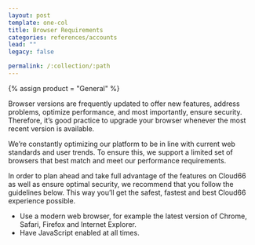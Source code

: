 ```yaml
---
layout: post
template: one-col
title: Browser Requirements
categories: references/accounts
lead: ""
legacy: false

permalink: /:collection/:path
---
```

{% assign product = "General" %}


Browser versions are frequently updated to offer new features, address problems, optimize performance, and most importantly, ensure security. Therefore, it’s good practice to upgrade your browser whenever the most recent version is available.

We’re constantly optimizing our platform to be in line with current web standards and user trends. To ensure this, we support a limited set of browsers that best match and meet our performance requirements.

In order to plan ahead and take full advantage of the features on Cloud66 as well as ensure optimal security, we recommend that you follow the guidelines below. This way you’ll get the safest, fastest and best Cloud66 experience possible.

- Use a modern web browser, for example the latest version of Chrome, Safari, Firefox and Internet Explorer.
- Have JavaScript enabled at all times.
